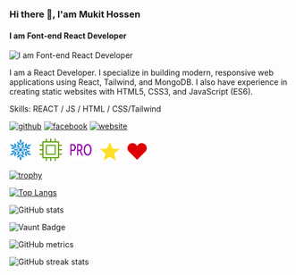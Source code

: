 ### Hi there 👋, I'am Mukit Hossen
#### I am Font-end React Developer
![I am Font-end React Developer](https://arturssmirnovs.github.io/github-profile-readme-generator/images/banner.png)

I am a React Developer. I specialize in building modern, responsive web applications using React, Tailwind, and MongoDB. I also have experience in creating static websites with HTML5, CSS3, and JavaScript (ES6).

Skills:  REACT / JS / HTML / CSS/Tailwind



[<img src='https://cdn.jsdelivr.net/npm/simple-icons@3.0.1/icons/github.svg' alt='github' height='40'>](https://github.com/https://github.com/MukitHossen7)  [<img src='https://cdn.jsdelivr.net/npm/simple-icons@3.0.1/icons/facebook.svg' alt='facebook' height='40'>](https://www.facebook.com/https://www.facebook.com/mukit.hossen.487594)  [<img src='https://cdn.jsdelivr.net/npm/simple-icons@3.0.1/icons/icloud.svg' alt='website' height='40'>](https://my-protfolio-git-main-mukit-hossens-projects.vercel.app/)  

<a href='https://archiveprogram.github.com/'><img src='https://raw.githubusercontent.com/acervenky/animated-github-badges/master/assets/acbadge.gif' width='40' height='40'></a> <a href='https://docs.github.com/en/developers'><img src='https://raw.githubusercontent.com/acervenky/animated-github-badges/master/assets/devbadge.gif' width='40' height='40'></a> <a href='https://github.com/pricing'><img src='https://raw.githubusercontent.com/acervenky/animated-github-badges/master/assets/pro.gif' width='40' height='40'></a> <a href='https://stars.github.com/'><img src='https://raw.githubusercontent.com/acervenky/animated-github-badges/master/assets/starbadge.gif' width='35' height='35'></a> <a href='https://docs.github.com/en/github/supporting-the-open-source-community-with-github-sponsors'><img src='https://raw.githubusercontent.com/acervenky/animated-github-badges/master/assets/sponsorbadge.gif' width='35' height='35'></a> 

[![trophy](https://github-profile-trophy.vercel.app/?username=https://github.com/MukitHossen7)](https://github.com/ryo-ma/github-profile-trophy)

[![Top Langs](https://github-readme-stats.vercel.app/api/top-langs/?username=https://github.com/MukitHossen7)](https://github.com/anuraghazra/github-readme-stats)

![GitHub stats](https://github-readme-stats.vercel.app/api?username=https://github.com/MukitHossen7&show_icons=true&count_private=true)  

![Vaunt Badge](https://api.vaunt.dev/v1/github/entities/https://github.com/MukitHossen7/contributions?format=svg&private=true)  

![GitHub metrics](https://metrics.lecoq.io/https://github.com/MukitHossen7)  

![GitHub streak stats](https://streak-stats.demolab.com/?user=https://github.com/MukitHossen7)  


